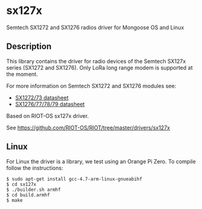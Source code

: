# sx127x
Semtech SX1272 and SX1276 radios driver for Mongoose OS and Linux

## Description
This library contains the driver for radio devices of the Semtech SX127x series (SX1272 and SX1276). Only LoRa long range modem is supported at the moment.

For more information on Semtech SX1272 and SX1276 modules see:
* [SX1272/73 datasheet](http://www.semtech.com/images/datasheet/sx1272.pdf)
* [SX1276/77/78/79 datasheet](http://www.semtech.com/images/datasheet/sx1276_77_78_79.pdf)

Based on RIOT-OS sx127x driver.

See https://github.com/RIOT-OS/RIOT/tree/master/drivers/sx127x

## Linux
For Linux the driver is a library, we test using an Orange Pi Zero. To compile follow the instructions:

	$ sudo apt-get install gcc-4.7-arm-linux-gnueabihf
	$ cd sx127x
	$ ./builder.sh armhf
	$ cd build.armhf
	$ make